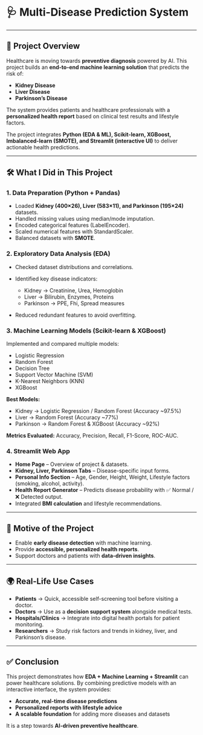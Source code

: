 
# 🩺 Multi-Disease Prediction System



---

## 📌 Project Overview

Healthcare is moving towards **preventive diagnosis** powered by AI. This project builds an **end-to-end machine learning solution** that predicts the risk of:

* **Kidney Disease**
* **Liver Disease**
* **Parkinson’s Disease**

The system provides patients and healthcare professionals with a **personalized health report** based on clinical test results and lifestyle factors.

The project integrates **Python (EDA & ML), Scikit-learn, XGBoost, Imbalanced-learn (SMOTE), and Streamlit (interactive UI)** to deliver actionable health predictions.

---

## 🛠️ What I Did in This Project

### 1. Data Preparation (Python + Pandas)

* Loaded **Kidney (400×26), Liver (583×11), and Parkinson (195×24)** datasets.
* Handled missing values using median/mode imputation.
* Encoded categorical features (LabelEncoder).
* Scaled numerical features with StandardScaler.
* Balanced datasets with **SMOTE**.

### 2. Exploratory Data Analysis (EDA)

* Checked dataset distributions and correlations.
* Identified key disease indicators:

  * Kidney → Creatinine, Urea, Hemoglobin
  * Liver → Bilirubin, Enzymes, Proteins
  * Parkinson → PPE, Fhi, Spread measures
* Reduced redundant features to avoid overfitting.

### 3. Machine Learning Models (Scikit-learn & XGBoost)

Implemented and compared multiple models:

* Logistic Regression
* Random Forest
* Decision Tree
* Support Vector Machine (SVM)
* K-Nearest Neighbors (KNN)
* XGBoost

**Best Models:**

* Kidney → Logistic Regression / Random Forest (Accuracy ~97.5%)
* Liver → Random Forest (Accuracy ~77%)
* Parkinson → Random Forest & XGBoost (Accuracy ~92%)

**Metrics Evaluated:** Accuracy, Precision, Recall, F1-Score, ROC-AUC.

### 4. Streamlit Web App

* **Home Page** – Overview of project & datasets.
* **Kidney, Liver, Parkinson Tabs** – Disease-specific input forms.
* **Personal Info Section** – Age, Gender, Height, Weight, Lifestyle factors (smoking, alcohol, activity).
* **Health Report Generator** – Predicts disease probability with ✅ Normal / ❌ Detected output.
* Integrated **BMI calculation** and lifestyle recommendations.

---

## 🎯 Motive of the Project

* Enable **early disease detection** with machine learning.
* Provide **accessible, personalized health reports**.
* Support doctors and patients with **data-driven insights**.

---

## 🌍 Real-Life Use Cases

* **Patients** → Quick, accessible self-screening tool before visiting a doctor.
* **Doctors** → Use as a **decision support system** alongside medical tests.
* **Hospitals/Clinics** → Integrate into digital health portals for patient monitoring.
* **Researchers** → Study risk factors and trends in kidney, liver, and Parkinson’s disease.

---

## ✅ Conclusion

This project demonstrates how **EDA + Machine Learning + Streamlit** can power healthcare solutions.
By combining predictive models with an interactive interface, the system provides:

* **Accurate, real-time disease predictions**
* **Personalized reports with lifestyle advice**
* **A scalable foundation** for adding more diseases and datasets

It is a step towards **AI-driven preventive healthcare**.

